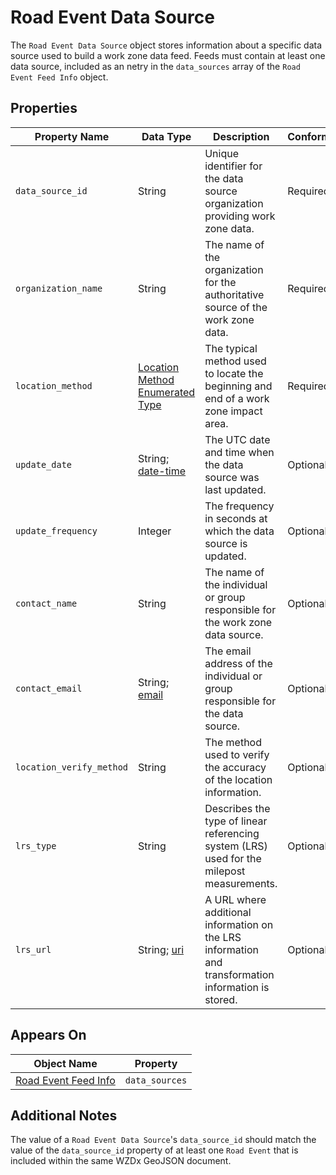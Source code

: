 # Road Event Data Source
The `Road Event Data Source` object stores information about a specific data source used to build a work zone data feed. Feeds must contain at least one data source, included as an netry in the `data_sources` array of the `Road Event Feed Info` object.

## Properties
Property Name | Data Type | Description | Conformance | Notes
--- | --- | --- | --- | ---
`data_source_id` | String | Unique identifier for the data source organization providing work zone data. | Required | Primary key. Linked to [road_events](/spec-content/data-tables/road_events.md) table via `road_events.data_source_id`.
`organization_name` | String | The name of the organization for the authoritative source of the work zone data. | Required | Example: County DOT
`location_method` | [Location Method Enumerated Type](/spec-content/enumerated-types/location_method.md) | The typical method used to locate the beginning and end of a work zone impact area. | Required | 
`update_date` | String; [date-time](https://tools.ietf.org/html/draft-handrews-json-schema-validation-01#section-7.3.1) | The UTC date and time when the data source was last updated. | Optional | All date-time formats shall follow [RFC 3339 Section 5.6](https://tools.ietf.org/html/rfc3339#section-5.6). Example: `2016-11-03T19:37:00Z`
`update_frequency` | Integer | The frequency in seconds at which the data source is updated. | Optional |
`contact_name` | String | The name of the individual or group responsible for the work zone data source. | Optional | Example: `Jo Help`
`contact_email` | String; [email](https://tools.ietf.org/html/draft-handrews-json-schema-validation-01#section-7.3.2) | The email address of the individual or group responsible for the data source. | Optional |
`location_verify_method` | String | The method used to verify the accuracy of the location information. | Optional | Example: `Survey accurate GPS equipment accurate to 0.1 cm`
`lrs_type` | String | Describes the type of linear referencing system (LRS) used for the milepost measurements. | Optional | Example: `Use of milemarkers posted by the roadways. These are registered to a dynamic segmentation of statewide LRS basemap.`
`lrs_url` | String; [uri](https://tools.ietf.org/html/draft-handrews-json-schema-validation-01#section-7.3.5) | A URL where additional information on the LRS information and transformation information is stored. | Optional | Example `https://aaa.bbb.com/lrs`

## Appears On
Object Name | Property
--- | --- 
[Road Event Feed Info](/spec-content/objects/road_event_feed_info.md) | `data_sources`

## Additional Notes
The value of a `Road Event Data Source`'s `data_source_id` should match the value of the `data_source_id` property of at least one `Road Event` that is included within the same WZDx GeoJSON document.

